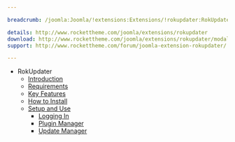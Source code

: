 ```yaml
---

breadcrumb: /joomla:Joomla/!extensions:Extensions/!rokupdater:RokUpdater

details: http://www.rockettheme.com/joomla/extensions/rokupdater
download: http://www.rockettheme.com/joomla/extensions/rokupdater/modal/downloads
support: http://www.rockettheme.com/forum/joomla-extension-rokupdater/

---
```


* RokUpdater
    * [Introduction]()
    * [Requirements](INDEX.md#requirements)
    * [Key Features](INDEX.md#key-features)
    * [How to Install](INDEX.md#how-to-install)
    * [Setup and Use](rokupdater_use.md)
    	* [Logging In](rokupdater_use.md#logging-in-with-rokupdater)
    	* [Plugin Manager](rokupdater_use.md#plugin-manager-settings)
    	* [Update Manager](rokupdater_use.md#using-rokupdater-with-the-update-manager)
